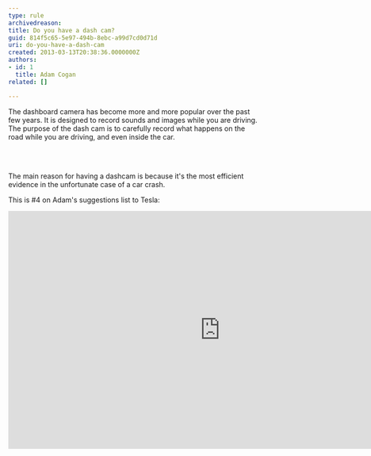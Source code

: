 ```yaml
---
type: rule
archivedreason: 
title: Do you have a dash cam?
guid: 814f5c65-5e97-494b-8ebc-a99d7cd0d71d
uri: do-you-have-a-dash-cam
created: 2013-03-13T20:38:36.0000000Z
authors:
- id: 1
  title: Adam Cogan
related: []

---
```



<p>The&#160;dashboard camera has become more and more popular over the past few years. It is designed to record sounds and images while you are driving. The purpose of the dash cam is to carefully record what happens on the road while you are driving,&#160;and even&#160;inside the car.<br></p>
<br><excerpt class='endintro'></excerpt><br>
<p>The main reason for having a dashcam is because it's the most efficient evidence in the unfortunate case of a car crash.&#160; <br></p><p>​This is #4 on Adam's suggestions list to Tesla&#58;<br></p><div class="ms-rtestate-read ms-rte-embedcode ms-rte-embedil ms-rtestate-notify"><iframe width="853" height="480" src="https&#58;//www.youtube.com/embed/7Vw5ClyeSrc?rel=0" frameborder="0"></iframe>&#160;</div><p><br></p>


